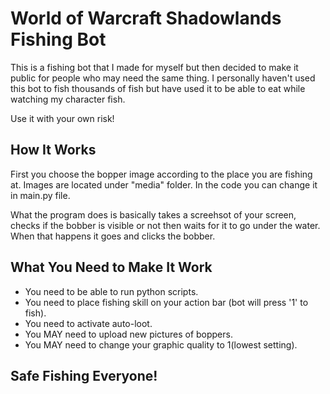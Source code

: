 # World of Warcraft Shadowlands Fishing Bot

This is a fishing bot that I made for myself but then decided to make it public for people who may need the same thing. I personally haven't used this bot to fish thousands of fish but have used it to be able to eat while watching my character fish. 

Use it with your own risk!

## How It Works

First you choose the bopper image according to the place you are fishing at. Images are located under "media" folder. In the code you can change it in main.py file.

What the program does is basically takes a screehsot of your screen, checks if the bobber is visible or not then waits for it to go under the water. When that happens it goes and clicks the bobber.

## What You Need to Make It Work

- You need to be able to run python scripts.
- You need to place fishing skill on your action bar (bot will press '1' to fish).
- You need to activate auto-loot.
- You MAY need to upload new pictures of boppers.
- You MAY need to change your graphic quality to 1(lowest setting).

## Safe Fishing Everyone!
